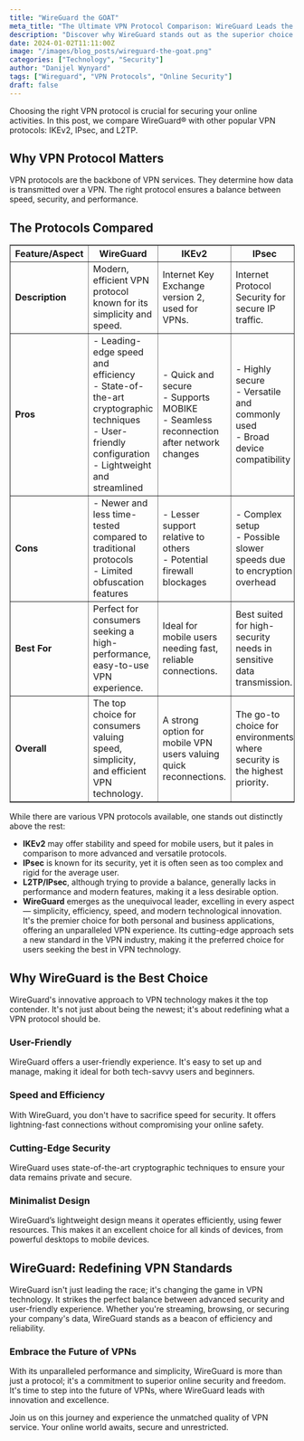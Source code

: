 ```yaml
---
title: "WireGuard the GOAT"
meta_title: "The Ultimate VPN Protocol Comparison: WireGuard Leads the Way"
description: "Discover why WireGuard stands out as the superior choice in the VPN protocol showdown against IKEv2, IPsec, and L2TP."
date: 2024-01-02T11:11:00Z
image: "/images/blog_posts/wireguard-the-goat.png"
categories: ["Technology", "Security"]
author: "Danijel Wynyard"
tags: ["Wireguard", "VPN Protocols", "Online Security"]
draft: false
---
```


Choosing the right VPN protocol is crucial for securing your online activities. In this post, we compare WireGuard&reg; with other popular VPN protocols: IKEv2, IPsec, and L2TP. 

## Why VPN Protocol Matters

VPN protocols are the backbone of VPN services. They determine how data is transmitted over a VPN. The right protocol ensures a balance between speed, security, and performance.

## The Protocols Compared

<table border="1">
  <thead>
    <tr>
      <th>Feature/Aspect</th>
      <th>WireGuard</th>
      <th>IKEv2</th>
      <th>IPsec</th>
      <th>L2TP</th>
    </tr>
  </thead>
  <tbody>
    <tr>
      <td><strong>Description</strong></td>
      <td>Modern, efficient VPN protocol known for its simplicity and speed.</td>
      <td>Internet Key Exchange version 2, used for VPNs.</td>
      <td>Internet Protocol Security for secure IP traffic.</td>
      <td>Layer 2 Tunneling Protocol for VPNs.</td>
    </tr>
    <tr>
      <td><strong>Pros</strong></td>
      <td>- Leading-edge speed and efficiency<br>- State-of-the-art cryptographic techniques<br>- User-friendly configuration<br>- Lightweight and streamlined</td>
      <td>- Quick and secure<br>- Supports MOBIKE<br>- Seamless reconnection after network changes</td>
      <td>- Highly secure<br>- Versatile and commonly used<br>- Broad device compatibility</td>
      <td>- Wide support<br>- Often paired with IPsec for enhanced security<br>- Fairly easy to implement</td>
    </tr>
    <tr>
      <td><strong>Cons</strong></td>
      <td>- Newer and less time-tested compared to traditional protocols<br>- Limited obfuscation features</td>
      <td>- Lesser support relative to others<br>- Potential firewall blockages</td>
      <td>- Complex setup<br>- Possible slower speeds due to encryption overhead</td>
      <td>- Insecure alone; needs IPsec<br>- Potential for slower performance<br>- Firewall blocking issues</td>
    </tr>
    <tr>
      <td><strong>Best For</strong></td>
      <td>Perfect for consumers seeking a high-performance, easy-to-use VPN experience.</td>
      <td>Ideal for mobile users needing fast, reliable connections.</td>
      <td>Best suited for high-security needs in sensitive data transmission.</td>
      <td>Good for general use where compatibility and straightforward setup are key.</td>
    </tr>
    <tr>
      <td><strong>Overall</strong></td>
      <td>The top choice for consumers valuing speed, simplicity, and efficient VPN technology.</td>
      <td>A strong option for mobile VPN users valuing quick reconnections.</td>
      <td>The go-to choice for environments where security is the highest priority.</td>
      <td>A reasonable alternative when combined with IPsec, but not the best on its own.</td>
    </tr>
  </tbody>
</table>

<p>While there are various VPN protocols available, one stands out distinctly above the rest:</p>
<ul>
    <li><strong>IKEv2</strong> may offer stability and speed for mobile users, but it pales in comparison to more advanced and versatile protocols.</li>
    <li><strong>IPsec</strong> is known for its security, yet it is often seen as too complex and rigid for the average user.</li>
    <li><strong>L2TP/IPsec</strong>, although trying to provide a balance, generally lacks in performance and modern features, making it a less desirable option.</li>
    <li><strong>WireGuard</strong> emerges as the unequivocal leader, excelling in every aspect — simplicity, efficiency, speed, and modern technological innovation. It's the premier choice for both personal and business applications, offering an unparalleled VPN experience. Its cutting-edge approach sets a new standard in the VPN industry, making it the preferred choice for users seeking the best in VPN technology.</li>
</ul>

## Why WireGuard is the Best Choice

WireGuard's innovative approach to VPN technology makes it the top contender. It's not just about being the newest; it's about redefining what a VPN protocol should be. 

### User-Friendly

WireGuard offers a user-friendly experience. It's easy to set up and manage, making it ideal for both tech-savvy users and beginners.

### Speed and Efficiency

With WireGuard, you don't have to sacrifice speed for security. It offers lightning-fast connections without compromising your online safety.

### Cutting-Edge Security

WireGuard uses state-of-the-art cryptographic techniques to ensure your data remains private and secure. 

### Minimalist Design

WireGuard’s lightweight design means it operates efficiently, using fewer resources. This makes it an excellent choice for all kinds of devices, from powerful desktops to mobile devices.

## WireGuard: Redefining VPN Standards

WireGuard isn't just leading the race; it's changing the game in VPN technology. It strikes the perfect balance between advanced security and user-friendly experience. Whether you're streaming, browsing, or securing your company's data, WireGuard stands as a beacon of efficiency and reliability.

### Embrace the Future of VPNs

With its unparalleled performance and simplicity, WireGuard is more than just a protocol; it's a commitment to superior online security and freedom. It's time to step into the future of VPNs, where WireGuard leads with innovation and excellence.

Join us on this journey and experience the unmatched quality of VPN service. Your online world awaits, secure and unrestricted.
